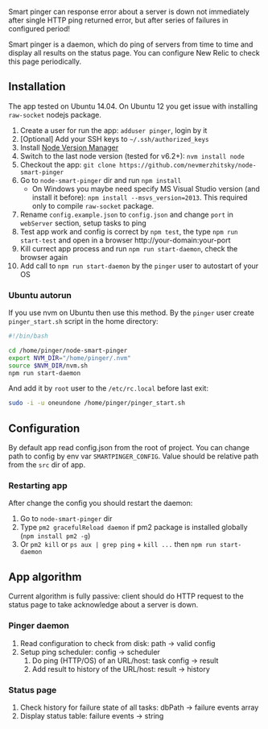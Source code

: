 Smart pinger can response error about a server is down not immediately after single HTTP ping returned error, but after series of failures in configured period!

Smart pinger is a daemon, which do ping of servers from time to time and display all results on the status page. You can configure New Relic to check this page periodically.

## Installation

The app tested on Ubuntu 14.04. On Ubuntu 12 you get issue with installing `raw-socket` nodejs package.

1. Create a user for run the app: `adduser pinger`, login by it
2. [Optional] Add your SSH keys to `~/.ssh/authorized_keys`
3. Install [Node Version Manager](https://github.com/creationix/nvm)
4. Switch to the last node version (tested for v6.2+): `nvm install node`
5. Checkout the app: `git clone https://github.com/nevmerzhitsky/node-smart-pinger`
6. Go to `node-smart-pinger` dir and run `npm install`
    * On Windows you maybe need specify MS Visual Studio version (and install it before): `npm install --msvs_version=2013`. This required only to compile `raw-socket` package.
7. Rename `config.example.json` to `config.json` and change `port` in `webServer` section, setup tasks to ping
8. Test app work and config is correct by `npm test`, the type `npm run start-test` and open in a browser http://your-domain:your-port
9. Kill currect app process and run `npm run start-daemon`, check the browser again
10. Add call to `npm run start-daemon` by the `pinger` user to autostart of your OS

### Ubuntu autorun

If you use nvm on Ubuntu then use this method. By the `pinger` user create `pinger_start.sh` script in the home directory:

```bash
#!/bin/bash

cd /home/pinger/node-smart-pinger
export NVM_DIR="/home/pinger/.nvm"
source $NVM_DIR/nvm.sh
npm run start-daemon
```

And add it by `root` user to the `/etc/rc.local` before last exit:

```sh
sudo -i -u oneundone /home/pinger/pinger_start.sh
```

## Configuration

By default app read config.json from the root of project. You can change path to config by env var `SMARTPINGER_CONFIG`. Value should be relative path from the `src` dir of app.

### Restarting app

After change the config you should restart the daemon:

1. Go to `node-smart-pinger` dir
2. Type `pm2 gracefulReload daemon` if pm2 package is installed globally (`npm install pm2 -g`)
3. Or `pm2 kill` or `ps aux | grep ping` + `kill ...` then `npm run start-daemon`

## App algorithm

Current algorithm is fully passive: client should do HTTP request to the status page to take acknowledge about a server is down.

### Pinger daemon

1. Read configuration to check from disk: path -> valid config
2. Setup ping scheduler: config -> scheduler
    1. Do ping (HTTP/OS) of an URL/host: task config -> result
    2. Add result to history of the URL/host: result -> history

### Status page

1. Check history for failure state of all tasks: dbPath -> failure events array
2. Display status table: failure events -> string
